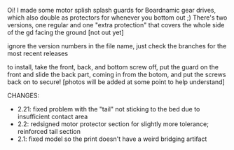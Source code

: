 Oi! I made some motor splish splash guards for Boardnamic gear drives, which also double as protectors for whenever you bottom out ;) 
There's two versions, one regular and one "extra protection" that covers the whole side of the gd facing the ground [not out yet]

ignore the version numbers in the file name, just check the branches for the most recent releases

to install, take the front, back, and bottom screw off, put the guard on the front and slide the back part, coming in from the botom, and put the screws back on to secure!
[photos will be added at some point to help understand]

CHANGES:
  - 2.21: fixed problem with the "tail" not sticking to the bed due to insufficient contact area
  - 2.2: redsigned motor protector section for slightly more tolerance; reinforced tail section
  - 2.1: fixed model so the print doesn't have a weird bridging artifact
  

